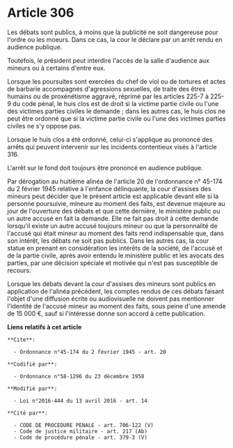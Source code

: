 # Article 306

Les débats sont publics, à moins que la publicité ne soit dangereuse pour l'ordre ou les moeurs. Dans ce cas, la cour le
déclare par un arrêt rendu en audience publique. 

Toutefois, le président peut interdire l'accès de la salle d'audience aux mineurs ou à certains d'entre eux. 

Lorsque les poursuites sont exercées du chef de viol ou de tortures et actes de barbarie accompagnés d'agressions sexuelles,
de traite des êtres humains ou de proxénétisme aggravé, réprimé par les articles 225-7 à 225-9 du code pénal, le huis clos
est de droit si la victime partie civile ou l'une des victimes parties civiles le demande ; dans les autres cas, le huis clos
ne peut être ordonné que si la victime partie civile ou l'une des victimes parties civiles ne s'y oppose pas. 

Lorsque le huis clos a été ordonné, celui-ci s'applique au prononcé des arrêts qui peuvent intervenir sur les incidents
contentieux visés à l'article 316. 

L'arrêt sur le fond doit toujours être prononcé en audience publique. 

Par dérogation au huitième alinéa de l'article 20 de l'ordonnance n° 45-174 du 2 février 1945 relative à l'enfance
délinquante, la cour d'assises des mineurs peut décider que le présent article est applicable devant elle si la personne
poursuivie, mineure au moment des faits, est devenue majeure au jour de l'ouverture des débats et que cette dernière, le
ministère public ou un autre accusé en fait la demande. Elle ne fait pas droit à cette demande lorsqu'il existe un autre
accusé toujours mineur ou que la personnalité de l'accusé qui était mineur au moment des faits rend indispensable que, dans
son intérêt, les débats ne soit pas publics. Dans les autres cas, la cour statue en prenant en considération les intérêts de
la société, de l'accusé et de la partie civile, après avoir entendu le ministère public et les avocats des parties, par une
décision spéciale et motivée qui n'est pas susceptible de recours. 

Lorsque les débats devant la cour d'assises des mineurs sont publics en application de l'alinéa précédent, les comptes rendus
de ces débats faisant l'objet d'une diffusion écrite ou audiovisuelle ne doivent pas mentionner l'identité de l'accusé mineur
au moment des faits, sous peine d'une amende de 15 000 €, sauf si l'intéressé donne son accord à cette publication.

**Liens relatifs à cet article**

	**Cite**:

	  - Ordonnance n°45-174 du 2 février 1945 - art. 20

	**Codifié par**:

	  - Ordonnance n°58-1296 du 23 décembre 1958

	**Modifié par**:

	  - Loi n°2016-444 du 13 avril 2016 - art. 14

	**Cité par**:

	  - CODE DE PROCEDURE PENALE - art. 706-122 (V)
	  - Code de justice militaire - art. 217 (Ab)
	  - Code de procédure pénale - art. 379-3 (V)
